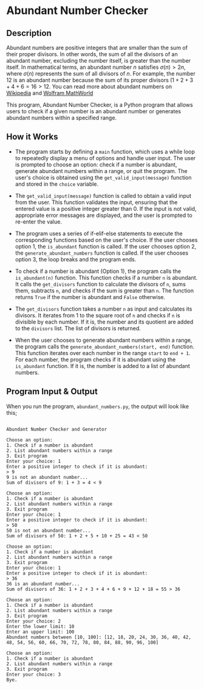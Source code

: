 # Abundant Number Checker

## Description

Abundant numbers are positive integers that are smaller than the sum of their proper divisors. In other words, the sum of all the divisors of an abundant number, excluding the number itself, is greater than the number itself. In mathematical terms, an abundant number $n$ satisfies $\sigma(n) \gt 2n$, where $\sigma(n)$ represents the sum of all divisors of $n$. For example, the number $12$ is an abundant number because the sum of its proper divisors ($1 + 2 + 3 + 4 + 6 = 16 \gt 12$. You can read more about abundant numbers on [Wikipedia](https://en.wikipedia.org/wiki/Abundant_number) and [Wolfram MathWorld](https://mathworld.wolfram.com/AbundantNumber.html)

This program, Abundant Number Checker, is a Python program that allows users to check if a given number is an abundant number or generates abundant numbers within a specified range.

## How it Works

- The program starts by defining a `main` function, which uses a while loop to repeatedly display a menu of options and handle user input. The user is prompted to choose an option: check if a number is abundant, generate abundant numbers within a range, or quit the program. The user's choice is obtained using the `get_valid_input(message)` function and stored in the `choice` variable.

- The `get_valid_input(message)` function is called to obtain a valid input from the user. This function validates the input, ensuring that the entered value is a positive integer greater than 0. If the input is not valid, appropriate error messages are displayed, and the user is prompted to re-enter the value.

- The program uses a series of if-elif-else statements to execute the corresponding functions based on the user's choice. If the user chooses option 1, the `is_abundant` function is called. If the user chooses option 2, the `generate_abundant_numbers` function is called. If the user chooses option 3, the loop breaks and the program ends.

- To check if a number is abundant (Option 1), the program calls the `is_abundant(n)` function. This function checks if a number `n` is abundant. It calls the `get_divisors` function to calculate the divisors of `n`, sums them, subtracts `n`, and checks if the sum is greater than `n`. The function returns `True` if the number is abundant and `False` otherwise.

- The `get_divisors` function takes a number `n` as input and calculates its divisors. It iterates from 1 to the square root of `n` and checks if `n` is divisible by each number. If it is, the number and its quotient are added to the `divisors` list. The list of divisors is returned.

- When the user chooses to generate abundant numbers within a range, the program calls the `generate_abundant_numbers(start, end)` function. This function iterates over each number in the range `start` to `end + 1`. For each number, the program checks if it is abundant using the `is_abundant` function. If it is, the number is added to a list of abundant numbers. 


## Program Input & Output

When you run the program, `abundant_numbers.py`, the output will look like this;

```

Abundant Number Checker and Generator

Choose an option:
1. Check if a number is abundant
2. List abundant numbers within a range
3. Exit program
Enter your choice: 1
Enter a positive integer to check if it is abundant:
> 9
9 is not an abundant number...
Sum of divisors of 9: 1 + 3 = 4 < 9

Choose an option:
1. Check if a number is abundant
2. List abundant numbers within a range
3. Exit program
Enter your choice: 1
Enter a positive integer to check if it is abundant:
> 50
50 is not an abundant number...
Sum of divisors of 50: 1 + 2 + 5 + 10 + 25 = 43 < 50

Choose an option:
1. Check if a number is abundant
2. List abundant numbers within a range
3. Exit program
Enter your choice: 1
Enter a positive integer to check if it is abundant:
> 36
36 is an abundant number...
Sum of divisors of 36: 1 + 2 + 3 + 4 + 6 + 9 + 12 + 18 = 55 > 36

Choose an option:
1. Check if a number is abundant
2. List abundant numbers within a range
3. Exit program
Enter your choice: 2
Enter the lower limit: 10
Enter an upper limit: 100
Abundant numbers between [10, 100]: [12, 18, 20, 24, 30, 36, 40, 42, 48, 54, 56, 60, 66, 70, 72, 78, 80, 84, 88, 90, 96, 100]

Choose an option:
1. Check if a number is abundant
2. List abundant numbers within a range
3. Exit program
Enter your choice: 3
Bye.
```
